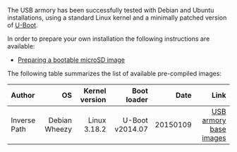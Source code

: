 The USB armory has been successfully tested with Debian and Ubuntu installations, using a standard Linux kernel and a minimally patched version of [U-Boot](https://github.com/inversepath/u-boot-usbarmory).

In order to prepare your own installation the following instructions are available:

* [Preparing a bootable microSD image](https://github.com/inversepath/usbarmory/wiki/Preparing-a-bootable-microSD-image)

The following table summarizes the list of available pre-compiled images:

| Author        | OS            | Kernel version | Boot loader     | Date     | Link |
|:--------------|--------------:|---------------:|----------------:|---------:|-----:|
| Inverse Path  | Debian Wheezy | Linux 3.18.2   | U-Boot v2014.07 | 20150109 | [USB armory base images](http://dev.inversepath.com/download/usbarmory) |

